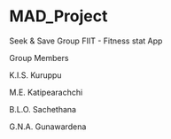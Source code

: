 # MAD_Project

Seek & Save Group
FIIT - Fitness stat App

Group Members

K.I.S. Kuruppu

M.E. Katipearachchi

B.L.O. Sachethana

G.N.A. Gunawardena
